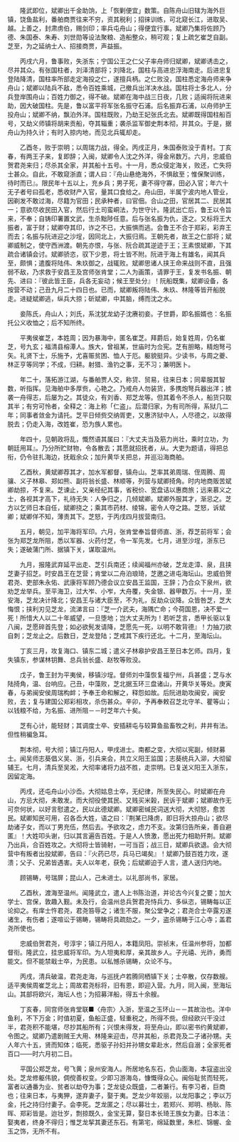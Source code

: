 <!-- { "loadSidebar": true } -->
　　隆武即位，斌卿出千金助饷，上「恢剿便宜」数策。自陈舟山旧辖为海外巨镇，饶鱼盐利，番舶商贾往来不穷，资其税利；招徕训练，可北窥长江，进取吴、越。上善之，封肃虏伯，赐剑印；率兵屯舟山；得便宜行事。斌卿乃集将佐顾乃德、朱国泰、朱寿、刘世勋等设法聚粮、造船整众，稍可观；复上疏乞崔芝自副。芝至，为之延纳士人、招接商贾，声益振。

　　丙戌六月，鲁事败，失浙东；宁国公王之仁父子率舟师归斌卿，斌卿诱击之，尽并其众。有张国柱者，刘泽清部将；刘降北，国柱与高进忠浮海南走。后进忠复登陆降清，国柱率所部走定海投之仁，遂擅兵柄。之仁败没，国柱悉定海舟师来争舟山；斌卿以陆兵不敌，悉令百姓乘城，己撤兵出洋决水战。国柱将士多北人，分兵登岸围舟山；百姓力御之，得不破。斌卿在海中战三日夜，几败；适闽将阮进来助，因大破国柱。先是，鲁以富平将军张名振守石浦。后名振弃石浦，以舟师护王投舟山；斌卿不纳，飘泊外洋。国柱既败，乃劫王妃张氏北去。斌卿既得国柱船百号，又劫义师镇将胡来贡船，夺其辎重；袭杀监军御史荆本彻，并其众。于是，据舟山为持久计；有时入掠内地，而见北兵辄却走。

　　乙酉冬，败于崇明；以周瑞力战，得全。丙戌正月，朱国泰败没于青村。丁亥春，有两王子来，复即辞；入闽，斌卿令人沈之外洋，得金帛数万。六月，忠威伯贺君尧来归；尽杀其全家，并其船十五号。十一月，悉众侵定海关，败还，亡失将士甚众。自此，不敢窥浙直；谓人曰：『舟山悬绝海外，不惧敌至；惟保聚训练，待时而已』。限民年十五以上，充乡兵；男子死，妻不得守寡，田必入官；年六十无子者号曰孤老，悉收财产入官，量其口食给之。舟山田，半属宁波内地人管业，因剃发不敢过海，尽籍为官田；民承种者，曰官佃。合山之田，官居其二、民居其一；意欲尽收民田入官，然后行土司蛮峒法，为世守计。隆武出亡后，鲁王以令旨来，不奉；自铸印署置文武，生杀黜陟任意。后与张名振为仇，逐之。又标将王大振者，富于财；斌卿夺其印，诈之不已，大振惧而逃。会鲁王不合于郑彩，彩弃王而去；名振与阮进迎之沙埕，因同北上，大振归焉。王朝先者，故王之仁部将；斌卿威制之，使守西洲渡。朝先亦恨，与张、阮合疏其逆迹于王；王素恨斌卿，下其疏合诸镇会讨。斌卿骄恣，驭下少恩，将士皆不附。阮进于海上有雄名，闻其兵至，颇惧；遣腹将陆伟、朱玖御之，战辄败。斌卿思诸人挟王命来战则不直，且强弱不敌，乃求救于安昌王及宫师张肯堂；二人为画策，请罪于王，复发书名振、朝先、进曰：『彼此皆王臣，兵各无妄动；候王至处分』！阮船既集，斌卿设备，各按营不动；己丑九月二十四日也。已而，斌卿叛将陆伟、朱玖、林隆等皆开船脱走。进疑斌卿逃，纵兵大掠；斫斌卿，中其脑，缚而沈之水。

　　妾陈氏，舟山人；刘氏，系沈犹龙幼子沈赓初妾。子世爵，即名振婿也：名振托公义收恤之；后不知所终。

　　平夷侯崔芝，本姓周；因为暴海中，匿名崔芝。拜爵后，始复姓周，仍名崔芝，号九玄；福清县榕潭人。族大，曾祖某，世庙时为佥宪。芝有胆略，精炮弩弓矢。礼贤下士，乐施予，尤喜赈贫困、恤人于厄。躯貌挺异。少读书，与周之夔、林正亨等同学；不成，归耕。射猎、渔钓之事，无不习；兼明医卜。

　　年二十，落拓游江湖，与番舶贾人交，称贷、贸易，往来日本；同辈服其智数，听指挥。见海舶中多厚赀，心艳之。乃戒舟人勿装货，多携炮弩兵器出洋；掳袭一舟得志，后屡为之。其徒众，有刘香、郑芝龙等。但其着令不杀人，船货只取其半；有穷可怜者，全释之：海上称「仁盗」。后潜归家，为有司所得，系狱几二年；同事者敛金为请托。芝平日倾赀交纳胥吏，又惠济狱中人，人尽德之，以故得脱去；仍走入海，改姓崔，恐为族人累也。

　　年四十，见朝政将乱，慨然语其属曰：『大丈夫当及筋力尚壮，乘时立功，为朝廷用耳』。乃分所贮财物，令各散去；其愿就招抚者，从。大吏为题请，得把总衔，仍令驻扎海边，抚戢余众；加升黄华关把总，并巡沿海商舶。

　　乙酉秋，黄斌卿荐其才，加水军都督，镇舟山。芝率其弟周瑞、侄周腾、周骧、义子林皋、郑如熊、副将翁长盛、林顺等，列营与斌卿掎角。时内地商贩苦斌卿劫掠，不复来。芝谏止，又亲经纪其事，省税价、宽盘诘以惠商旅；远来慕义之士，各视其才高下，礼待无失：人争归之，几倾斌卿。斌卿外服其才，渐忌之。芝方以乞师日本自任，斌卿挠之；乘其市药材、绫锦，密令人夺之路。芝怒，诉斌卿；斌卿佯不知，薄责其下。芝怒，于丙戌四月拔营南归。

　　五月，朝见，加平海将军印。六月，张肯堂奉旨督师直、浙，荐芝前将军；会张为郑芝龙所阻，悉以军器、火药付芝，令一军先发。七月，进至沙埕，浙东已失；遂破蒲门所、据镇下关，谋取温州。

　　九月，报隆武弃延平出走、芝引兵南还；续闻福州亦破，芝龙走漳、泉，且挟芝妻子招芝。时安昌王在芝营；肯堂以二舟泊琅琦，芝邀之进屯海坛山。忠威伯贺君尧、吏部朱永佑、武康将军顾乃德会议立安昌王监国，王辞；乃合众下泉州，欲劝芝龙举兵。至平海卫，过大岝、小岝，大舟覆，失金银、器甲数万。十一月，至安海，芝龙决计降北；安昌王与诸大臣至，不为礼，反劫众议降。众皆咎芝，芝大悔恨；挟利刃见芝龙，流涕言曰：『芝一介武夫，海隅亡命；今荷国恩，决不爱一死！所惜大人以二十年威望，一旦堕地；岂大丈夫所为！若听芝言，悉甲长驱以复八闽，芝愿碎首先登；如必欲髡发请降，芝愿先一死，以明不敢背德』！力抽刀欲自刺；芝龙止之。后数日，芝龙登陆；芝戒其下疾行还北。十二月，至海坛山。

　　丁亥三月，攻复海口、镇东二城；遣义子林皋护安昌王至日本乞师。四月，复失镇东，参谋林钥舞、总兵翁长盛、赵牧等败没。

　　戊子，鲁王封为平夷侯，移镇沙埕。督师刘中藻恢复福宁州，兵甚盛；芝与水陆掎角，温、台响应。己丑，中藻败，芝北据玉环三盘诸山，开黄华关等处。庚寅春，与弟闽安侯周瑞构衅；予奉王命和解之，释怨如故。后阮进助攻闽安，闽安败，去；复与建国公郑彩相攻，杀伤甚众。辛卯，予再奉敕召芝北守羊、瞿等山；以钱粮不给，为名振、进所阻－－时芝年六十矣。

　　芝有心计，能轻财；其调度士卒、安插耕屯与较算鱼盐畜牧之利，井井有法。但性稍褊急耳。

　　荆本彻，号大彻；镇江丹阳人，甲戌进士。南都之变，大彻以宪副，倾财募士。闻吴师志葵倡义吴、浙，引兵来会，共立义阳王监国；志葵统兵入泖，大彻留辅王。七月，清兵至吴淞，大彻率诸将力战不胜，走崇明。已复送义阳王入浙东，因留定海。

　　丙戌，还屯舟山小沙岙。大彻姑息士卒，无纪律，所至失民心。时斌卿在舟山，方忌大彻，未敢发。而大彻役使其民、又贱买米榖，民诉于斌卿；斌卿故作无可奈何状，以好言慰遣之，民以此德斌卿。斌卿密缄民词送大彻，大彻怒，愈苦民。斌卿知民可用，召各岙大姓，语之曰：『荆某已降虏，即日将大掠舟山；欲尽劫诸子女，而以丁男充伍，然后去。予欲攻之，虑力不支。汝第归告所亲，善自避匿』！大姓叩头谢，归以其言遍告百姓。于是人人愤激，愿出死力相助歼荆。斌卿乃出兵，合百姓攻之。大彻将士皆骑射，一可当百；战三日，斌卿兵欲退。会大彻营中有叛者出投斌卿，告曰：『火药已尽，兵马已竭矣』！斌卿乃鼓百姓力攻，遂溃；父子、兄弟皆遇害。夫人以年老，获免；后斌卿迫于人言，遣人送归内地。

　　顾锡畴，号瑞屏；昆山人，己未进士。以礼部尚书，家居。

　　乙酉秋，渡海至温州。闻隆武立，遣人上书陈治道，并论古今兴复之要；加大学士、宫保，敦趣入觐。未及行，会温州总兵贺君尧恃兵力、多纵恣，锡畴每以正论抑之。有庠士忤君尧，君尧笞辱之；诸生不服，聚公堂争之；君尧合士卒露刃遂诸生，有伤者；遂喧讼于锡畴，锡畴将具疏劾之。一夕，盗杀锡畴于江心寺；盖君尧所使也。

　　忠威伯贺君尧，号淳宇；镇江丹阳人，本籍凤阳。崇祯末，任温州参将，加都督衔。隆武立，挂忠威将军印。为人坦夷和厚，亲其故乡人。子光禧、光祚，勇而能文。但不能禁戢士卒，为民患。以私憾杀锡畴，众论不与。

　　丙戌，清兵破温，君尧走海，与巡抚卢若腾同栖镇下关；士卒散，仅存数艘。适平夷侯周崔芝北上；周故君尧标将，旧有恩，即迎入营。九月，同入闽，至海坛山。其部将欧兴，海坛人也；为招募洋船，得五十余艘。

　　丁亥春，同宫师张肯堂联■〈舟宗〉入浙，至温之玉环山－－其故治也。洋中鱼利，不下万金；时值初夏，鱼船正盛，轻重税之，所得不赀。但经欧兴干没过半，君尧积不能堪，尽抄其船所有；兴恨未得发，将至舟山，即以密书约黄斌卿，令图之。斌卿乃遣剧贼王大用、林隆来迎击，尽并其船，杀君尧及二子诸孙甥。夫人年六十五，贤而知体；临死，悉驱子孙妇并孙甥女辈赴水，然后自溺；全家死者百口——时六月初二日。

　　平国公郑芝龙，号飞黄；泉州安海人。所居地名东石，负山面海，本寇盗出没处。芝龙修躯伟貌，倜傥善权变。少即习游海岛，慷慨得众心。闽俗耻贫而轻死，富者以通番为业、贫者以劫夺为事；芝龙徒众既盛，二者兼行。有李习者，巨商也；往来日本，与夷狎，遂弃妻子，娶于夷。芝龙少年姣丽，以龙阳事之；李以万金，托之持归付妻子。会李死。芝龙匿之；尽以募壮士，若郑兴、郑明、杨耿、陈晖、郑彩皆是。迨壮岁，剽掠既久，金宝无算，娶日本长琦王族女为妻。日本法：娶夷者，终身不得归；惟芝龙挈其妻还东石。有第宅，绵延数里，朱栏、锦幄、金玉之饰，无所不有。

